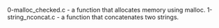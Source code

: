  0-malloc_checked.c - a function that allocates memory using malloc.
1-string_nconcat.c - a function that concatenates two strings.
